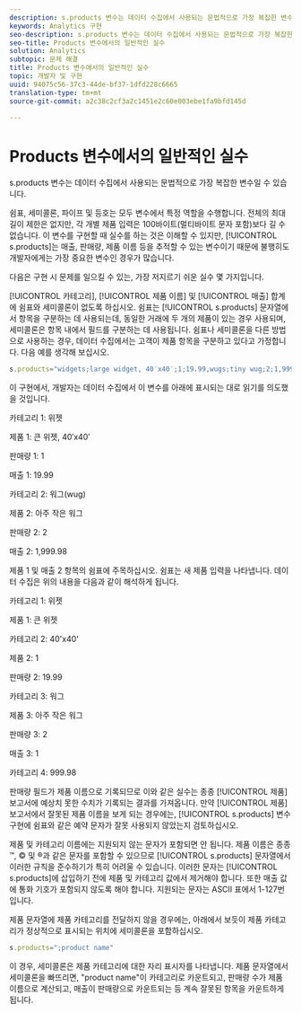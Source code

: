 ```yaml
---
description: s.products 변수는 데이터 수집에서 사용되는 문법적으로 가장 복잡한 변수일 수 있습니다.
keywords: Analytics 구현
seo-description: s.products 변수는 데이터 수집에서 사용되는 문법적으로 가장 복잡한 변수일 수 있습니다.
seo-title: Products 변수에서의 일반적인 실수
solution: Analytics
subtopic: 문제 해결
title: Products 변수에서의 일반적인 실수
topic: 개발자 및 구현
uuid: 94075c56-37c3-44de-bf37-1dfd228c6665
translation-type: tm+mt
source-git-commit: a2c38c2cf3a2c1451e2c60e003ebe1fa9bfd145d

---
```



# Products 변수에서의 일반적인 실수

s.products 변수는 데이터 수집에서 사용되는 문법적으로 가장 복잡한 변수일 수 있습니다.

쉼표, 세미콜론, 파이프 및 등호는 모두 변수에서 특정 역할을 수행합니다. 전체의 최대 길이 제한은 없지만, 각 개별 제품 입력은 100바이트(멀티바이트 문자 포함)보다 길 수 없습니다. 이 변수를 구현할 때 실수를 하는 것은 이해할 수 있지만, [!UICONTROL s.products]는 매출, 판매량, 제품 이름 등을 추적할 수 있는 변수이기 때문에 불행히도 개발자에게는 가장 중요한 변수인 경우가 많습니다.

다음은 구현 시 문제를 일으킬 수 있는, 가장 저지르기 쉬운 실수 몇 가지입니다.

[!UICONTROL 카테고리], [!UICONTROL 제품 이름] 및 [!UICONTROL 매출] 합계에 쉼표와 세미콜론이 없도록 하십시오. 쉼표는 [!UICONTROL s.products] 문자열에서 항목을 구분하는 데 사용되는데, 동일한 거래에 두 개의 제품이 있는 경우 사용되며, 세미콜론은 항목 내에서 필드를 구분하는 데 사용됩니다. 쉼표나 세미콜론을 다른 방법으로 사용하는 경우, 데이터 수집에서는 고객이 제품 항목을 구분하고 있다고 가정합니다. 다음 예를 생각해 보십시오.

```js
s.products="widgets;large widget, 40′x40′;1;19.99,wugs;tiny wug;2;1,999.98";
```

이 구현에서, 개발자는 데이터 수집에서 이 변수를 아래에 표시되는 대로 읽기를 의도했을 것입니다.

카테고리 1: 위젯

제품 1: 큰 위젯, 40′x40′

판매량 1: 1

매출 1: 19.99

카테고리 2: 워그(wug)

제품 2: 아주 작은 워그

판매량 2: 2

매출 2: 1,999.98

제품 1 및 매출 2 항목의 쉼표에 주목하십시오. 쉼표는 새 제품 입력을 나타냅니다. 데이터 수집은 위의 내용을 다음과 같이 해석하게 됩니다.

카테고리 1: 위젯

제품 1: 큰 위젯

카테고리 2: 40'x40'

제품 2: 1

판매량 2: 19.99

카테고리 3: 워그

제품 3: 아주 작은 워그

판매량 3: 2

매출 3: 1

카테고리 4: 999.98

판매량 필드가 제품 이름으로 기록되므로 이와 같은 실수는 종종 [!UICONTROL 제품] 보고서에 예상치 못한 수치가 기록되는 결과를 가져옵니다. 만약 [!UICONTROL 제품] 보고서에서 잘못된 제품 이름을 보게 되는 경우에는, [!UICONTROL s.products] 변수 구현에 쉼표와 같은 예약 문자가 잘못 사용되지 않았는지 검토하십시오.

제품 및 카테고리 이름에는 지원되지 않는 문자가 포함되면 안 됩니다. 제품 이름은 종종 ™, © 및 ®과 같은 문자를 포함할 수 있으므로 [!UICONTROL s.products] 문자열에서 이러한 규칙을 준수하기가 특히 어려울 수 있습니다. 이러한 문자는 [!UICONTROL s.products]에 삽입하기 전에 제품 및 카테고리 값에서 제거해야 합니다. 또한 매출 값에 통화 기호가 포함되지 않도록 해야 합니다. 지원되는 문자는 ASCII 표에서 1-127번입니다.

제품 문자열에 제품 카테고리를 전달하지 않을 경우에는, 아래에서 보듯이 제품 카테고리가 정상적으로 표시되는 위치에 세미콜론을 포함하십시오.

```js
s.products=";product name"
```

이 경우, 세미콜론은 제품 카테고리에 대한 자리 표시자를 나타냅니다. 제품 문자열에서 세미콜론을 빠뜨리면, "product name"이 카테고리로 카운트되고, 판매량 수가 제품 이름으로 계산되고, 매출이 판매량으로 카운트되는 등 계속 잘못된 항목을 카운트하게 됩니다.
